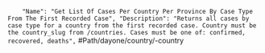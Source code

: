 `    "Name": "Get List Of Cases Per Country Per Province By Case Type From The First Recorded Case",
    "Description": "Returns all cases by case type for a country from the first recorded case. Country must be the country_slug from /countries. Cases must be one of: confirmed, recovered, deaths",`
    #Path/dayone/country/-country